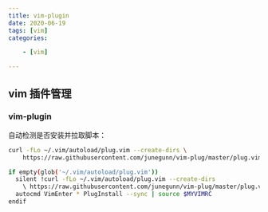 ```yaml
---
title: vim-plugin
date: 2020-06-19
tags: [vim]
categories: 

    - [vim]

---
```


## vim 插件管理

### vim-plugin

自动检测是否安装并拉取脚本：

``` bash
curl -fLo ~/.vim/autoload/plug.vim --create-dirs \
    https://raw.githubusercontent.com/junegunn/vim-plug/master/plug.vim
```

``` bash
if empty(glob('~/.vim/autoload/plug.vim'))
  silent !curl -fLo ~/.vim/autoload/plug.vim --create-dirs
    \ https://raw.githubusercontent.com/junegunn/vim-plug/master/plug.vim
  autocmd VimEnter * PlugInstall --sync | source $MYVIMRC
endif
```
